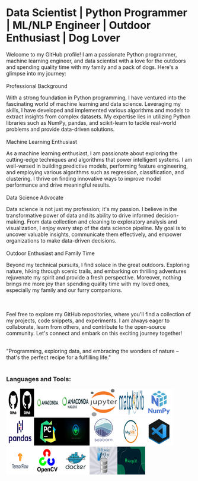 # Data Scientist | Python Programmer | ML/NLP Engineer | Outdoor Enthusiast | Dog Lover

Welcome to my GitHub profile! I am a passionate Python programmer, machine learning engineer, and data scientist with a love for the outdoors and spending quality time with my family and a pack of dogs. Here's a glimpse into my journey:</br></br>
Professional Background</br>

With a strong foundation in Python programming, I have ventured into the fascinating world of machine learning and data science. Leveraging my skills, I have developed and implemented various algorithms and models to extract insights from complex datasets. My expertise lies in utilizing Python libraries such as NumPy, pandas, and scikit-learn to tackle real-world problems and provide data-driven solutions.</br></br>
Machine Learning Enthusiast</br>

As a machine learning enthusiast, I am passionate about exploring the cutting-edge techniques and algorithms that power intelligent systems. I am well-versed in building predictive models, performing feature engineering, and employing various algorithms such as regression, classification, and clustering. I thrive on finding innovative ways to improve model performance and drive meaningful results.</br></br>
Data Science Advocate</br>

Data science is not just my profession; it's my passion. I believe in the transformative power of data and its ability to drive informed decision-making. From data collection and cleaning to exploratory analysis and visualization, I enjoy every step of the data science pipeline. My goal is to uncover valuable insights, communicate them effectively, and empower organizations to make data-driven decisions.</br></br>
Outdoor Enthusiast and Family Time</br>

Beyond my technical pursuits, I find solace in the great outdoors. Exploring nature, hiking through scenic trails, and embarking on thrilling adventures rejuvenate my spirit and provide a fresh perspective. Moreover, nothing brings me more joy than spending quality time with my loved ones, especially my family and our furry companions.</br></br></br>

Feel free to explore my GitHub repositories, where you'll find a collection of my projects, code snippets, and experiments. I am always eager to collaborate, learn from others, and contribute to the open-source community. Let's connect and embark on this exciting journey together!</br></br>

"Programming, exploring data, and embracing the wonders of nature – that's the perfect recipe for a fulfilling life."</br></br>

### Languages and Tools:

<img src="https://github.com/UARKHAWG/UARKHAWG/blob/b9ae562a26e440b2dae6131aea2ed858c0658e9a/github.png" width="75" height="75"><img src="https://github.com/UARKHAWG/UARKHAWG/blob/5c8c8962f478545165768bf4620faa477b625f06/anaconda.jpg" width="75" height="75"><img src="https://github.com/UARKHAWG/UARKHAWG/blob/5c8c8962f478545165768bf4620faa477b625f06/anaconda.nucleus.png" width="75" height="75"><img src="https://github.com/UARKHAWG/UARKHAWG/blob/5c8c8962f478545165768bf4620faa477b625f06/jupyter.png" width="75" height="75"><img src="https://github.com/UARKHAWG/UARKHAWG/blob/main/matplotlib.png" width="75" height="75"><img src="https://github.com/UARKHAWG/UARKHAWG/blob/5c8c8962f478545165768bf4620faa477b625f06/numpy.png" width="75" height="75"><img src="https://github.com/UARKHAWG/UARKHAWG/blob/5c8c8962f478545165768bf4620faa477b625f06/pandas.png" width="75" height="75"><img src="https://github.com/UARKHAWG/UARKHAWG/blob/5c8c8962f478545165768bf4620faa477b625f06/pycharm.png" width="75" height="75"><img src="https://github.com/UARKHAWG/UARKHAWG/blob/5c8c8962f478545165768bf4620faa477b625f06/python.jpeg" width="75" height="75"><img src="https://github.com/UARKHAWG/UARKHAWG/blob/5c8c8962f478545165768bf4620faa477b625f06/seaborn.png" width="75" height="75"><img src="https://github.com/UARKHAWG/UARKHAWG/blob/5c8c8962f478545165768bf4620faa477b625f06/sql.png" width="75" height="75"><img src="https://github.com/UARKHAWG/UARKHAWG/blob/5c8c8962f478545165768bf4620faa477b625f06/vscode.jpg" width="75" height="75">
<img src="https://github.com/UARKHAWG/UARKHAWG/blob/8ebebbd016be7f42ecef1b0f4f86c3aee4e9b63a/tf_logo_social.png" width="75" height="75"><img src="https://github.com/UARKHAWG/UARKHAWG/blob/8ebebbd016be7f42ecef1b0f4f86c3aee4e9b63a/OpenCV_Logo.png" width="75" height="75"><img src="https://github.com/UARKHAWG/UARKHAWG/blob/771f0cb78bffa52392318a5d3682256260bd5195/docker.png" width="75" height="75"><img src="https://github.com/UARKHAWG/UARKHAWG/blob/6021d5fa6fc3a6991f98513fc460731248a21717/db-browser.jpeg" width="75" height="75"><img src="https://github.com/UARKHAWG/UARKHAWG/blob/6021d5fa6fc3a6991f98513fc460731248a21717/mongodb.png" width="75" height="75">
